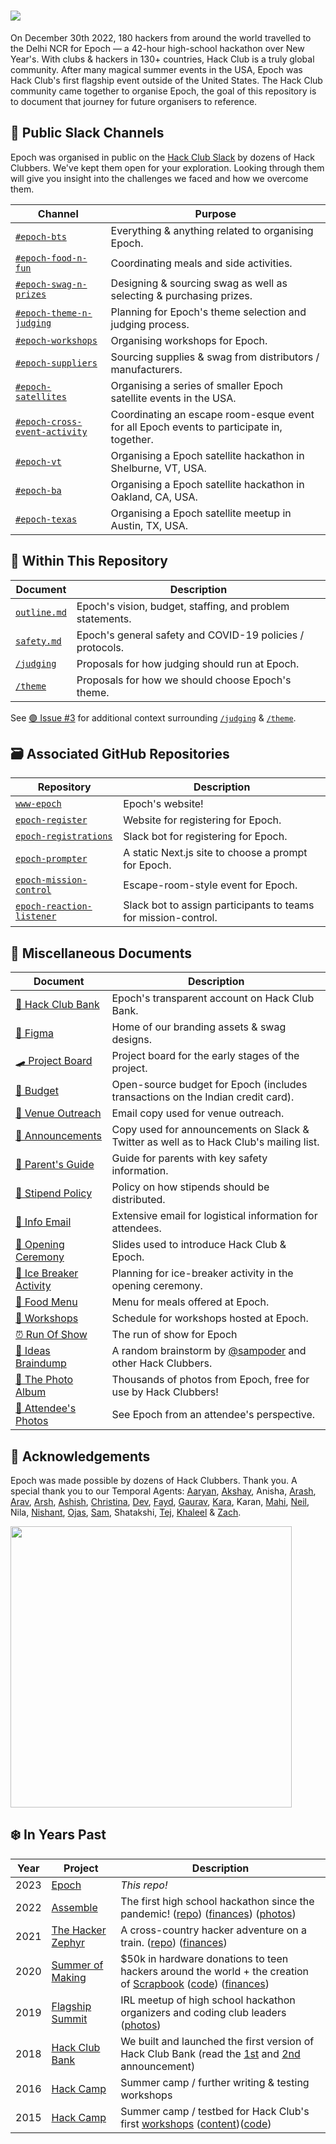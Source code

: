 <h1> <img src="https://user-images.githubusercontent.com/39828164/212313492-3a6be907-bea6-4056-816e-3da020a5dc31.jpg" /> </h1>

On December 30th 2022, 180 hackers from around the world travelled to the Delhi NCR for Epoch — a 42-hour high-school hackathon over New Year's. With clubs & hackers in 130+ countries, Hack Club is a truly global community. After many magical summer events in the USA, Epoch was Hack Club's first flagship event outside of the United States. The Hack Club community came together to organise Epoch, the goal of this repository is to document that journey for future organisers to reference.

## 💬 Public Slack Channels

Epoch was organised in public on the [Hack Club Slack](https://hackclub.com/slack) by dozens of Hack Clubbers. We've kept them open for your exploration. Looking through them will give you insight into the challenges we faced and how we overcome them. 

| Channel | Purpose |
| ------- | ------- |
| [`#epoch-bts`](https://hackclub.slack.com/archives/C044HSLSU06) | Everything & anything related to organising Epoch. |
| [`#epoch-food-n-fun`](https://hackclub.slack.com/archives/C048947LXHD) | Coordinating meals and side activities. |
| [`#epoch-swag-n-prizes`](https://hackclub.slack.com/archives/C048S4EMQE8) | Designing & sourcing swag as well as selecting & purchasing prizes. |
| [`#epoch-theme-n-judging`](https://hackclub.slack.com/archives/C048S4F1C9J) | Planning for Epoch's theme selection and judging process. |
| [`#epoch-workshops`](https://hackclub.slack.com/archives/C048PL8PRLJ) | Organising workshops for Epoch. |
| [`#epoch-suppliers`](https://hackclub.slack.com/archives/C04EMQG47B5) | Sourcing supplies & swag from distributors / manufacturers. |
| [`#epoch-satellites`](https://hackclub.slack.com/archives/C04BQJ3PXNW) | Organising a series of smaller Epoch satellite events in the USA. |
| [`#epoch-cross-event-activity`](https://hackclub.slack.com/archives/C04G5EMGERF) | Coordinating an escape room-esque event for all Epoch events to participate in, together. |
| [`#epoch-vt`](https://hackclub.slack.com/archives/C04BX4F6HGE) | Organising a Epoch satellite hackathon in Shelburne, VT, USA. |
| [`#epoch-ba`](https://hackclub.slack.com/archives/C04AKL9UKEY) | Organising a Epoch satellite hackathon in Oakland, CA, USA. |
| [`#epoch-texas`](https://hackclub.slack.com/archives/C04CGDDLC72) | Organising a Epoch satellite meetup in Austin, TX, USA. |

## 📌 Within This Repository

| Document | Description |
| ------- | ------- |
| [`outline.md`](/outline.md) | Epoch's vision, budget, staffing, and problem statements. |
| [`safety.md`](/safety.md)  | Epoch's general safety and COVID-19 policies / protocols. |
| [`/judging`](/judging) | Proposals for how judging should run at Epoch. |
| [`/theme`](/theme) | Proposals for how we should choose Epoch's theme. |

See [🟣 Issue #3](https://github.com/hackclub/epoch/issues/3) for additional context surrounding [`/judging`](/judging) & [`/theme`](/theme).

## 🗃️ Associated GitHub Repositories

| Repository | Description |
| ------- | ------- |
| [`www-epoch`](https://github.com/hackclub/www-epoch) | Epoch's website! |
| [`epoch-register`](https://github.com/hackclub/epoch-register)  | Website for registering for Epoch. |
| [`epoch-registrations`](https://github.com/hackclub/epoch-registrations)  | Slack bot for registering for Epoch. |
| [`epoch-prompter`](https://github.com/hackclub/epoch-prompter) | A static Next.js site to choose a prompt for Epoch. |
| [`epoch-mission-control`](https://github.com/hackclub/epoch-mission-control) | Escape-room-style event for Epoch. |
| [`epoch-reaction-listener`](https://github.com/hackclub/epoch-reaction-listener) | Slack bot to assign participants to teams for mission-control. |

## 📃 Miscellaneous Documents

| Document | Description |
| ------- | ------- |
| [🏦 Hack Club Bank](https://bank.hackclub.com/epoch) | Epoch's transparent account on Hack Club Bank. |
| [🎨 Figma](https://www.figma.com/file/jW5fmzrwUF4d6NZ2fHLRH9/Epoch?t=OISTk8mnHvlRwRpm-6) | Home of our branding assets & swag designs. |
| [🛹 Project Board](https://github.com/orgs/hackclub/projects/16) | Project board for the early stages of the project. |
| [🔢 Budget](https://docs.google.com/spreadsheets/d/1G-ukyf7spB8bfO9Mqnt8ks9swVIojfriPt1P4pEyWw4/edit?usp=sharing) | Open-source budget for Epoch (includes transactions on the Indian credit card). |
| [📃 Venue Outreach](https://docs.google.com/document/d/1OyN7rPeg5BE-lFz1G2p_Y0eLViYmgk-UaQ6vZvBN6Zo/edit?usp=sharing) | Email copy used for venue outreach. |
| [📃 Announcements](https://docs.google.com/document/d/1iDvmGILL0mb3I3r8DXbv9bhZ_ZjCVX7VsZwBEnpe7oQ/edit?usp=sharing) | Copy used for announcements on Slack & Twitter as well as to Hack Club's mailing list. |
| [📕 Parent's Guide](https://cloud-o944bwtfx-hack-club-bot.vercel.app/0a_parent_s_guide_to_epoch.pdf) | Guide for parents with key safety information. |
| [📃 Stipend Policy](https://docs.google.com/document/d/12uwVfoZG2AlfNkoSrzoIFcFAFfd179Qh2g-LSb4nG7Q/edit?usp=sharing) | Policy on how stipends should be distributed. |
| [📃 Info Email](https://docs.google.com/document/d/16k7oVQWzPIfnZbgzsTVHQytLhBBRKy6blP8y5lUTFvA/edit?usp=sharing) | Extensive email for logistical information for attendees. |
| [🎤 Opening Ceremony](https://cloud-f0hrhf8jz-hack-club-bot.vercel.app/0epoch_-_opening_ceremony.pdf) | Slides used to introduce Hack Club & Epoch. |
| [📃 Ice Breaker Activity](https://docs.google.com/document/d/1OjOJSO1UivsyRrd-4JwlujfhphFSD74Dr58KjLxbswo/edit?usp=sharing) | Planning for ice-breaker activity in the opening ceremony. |
| [📃 Food Menu](https://docs.google.com/document/d/19FevupqWtS-VegZIvK6CJYvfPIs5e84k6ooyjfkiVyU/edit?usp=sharing) | Menu for meals offered at Epoch. |
| [📃 Workshops](https://docs.google.com/document/d/1767Za1rQsNxqv9BwArpZ3wTSXIKsh75Wwn-tfR7Xt4E/edit) | Schedule for workshops hosted at Epoch. |
| [⏰ Run Of Show](https://docs.google.com/spreadsheets/d/1M3rOe1GRqriDZkEdiqrMQ6XMHIhSQ2_mrgG66n93RIo/edit#gid=0) | The run of show for Epoch|
| [📃 Ideas Braindump](https://docs.google.com/document/d/1m-2JV8b4kXY3LRH5PC5FOWGPKVsN54WMkOiprX1iISU/edit?usp=sharing) | A random brainstorm by [@sampoder](https://github.com/sampoder) and other Hack Clubbers. |
| [📸 The Photo Album](https://photos.app.goo.gl/CtgXTtiL37G3yX1E6) | Thousands of photos from Epoch, free for use by Hack Clubbers! |
| [📸 Attendee's Photos](https://hack.af/epoch-album) | See Epoch from an attendee's perspective. |


## 🙏 Acknowledgements

Epoch was made possible by dozens of Hack Clubbers. Thank you. A special thank you to our Temporal Agents: 
[Aaryan](https://github.com/aaryanporwal), [Akshay](https://github.com/akshay-99h), Anisha, [Arash](https://github.com/arashnrim/), [Arav](https://github.com/tregsthedev), [Arsh](https://github.com/arshshrivastavaa), [Ashish](https://github.com/ashishdevo28), [Christina](https://github.com/christinaasquith), [Dev](https://github.com/devenjadhav), [Fayd](https://github.com/faisalsayed10), [Gaurav](https://github.com/yednapg), [Kara](https://github.com/karamassie), Karan, [Mahi](https://github.com/mahi-agarwal), [Neil](https://github.com/neiltheghosh), Nila, [Nishant](https://github.com/Nishant2907), [Ojas](https://github.com/0jas0jas), [Sam](https://github.com/sampoder), Shatakshi, [Tej](https://github.com/tejasag), [Khaleel](https://github.com/khalby786) & [Zach](https://github.com/zachlatta).

<img src="https://user-images.githubusercontent.com/39828164/212359840-ee3c10f6-ffea-41f6-8b11-a8343f4b36e4.jpg" width="450px" />

## ❄️ In Years Past

| Year | Project                                                            | Description                                                                                                                                                                                                                                                                           |
| ---- | ------------------------------------------------------------------ | ------------------------------------------------------------------------------------------------------------------------------------------------------------------------------------------------------------------------------------------------------------------------------------- |
| 2023 | [Epoch](https://epoch.hackclub.com)                          | _This repo!_                                                                                                                                                                                                                                                                          |
| 2022 | [Assemble](https://assemble.hackclub.com)                          | The first high school hackathon since the pandemic! ([repo](https://github.com/hackclub/assemble)) ([finances](https://bank.hackclub.com/assemble)) ([photos](https://hack.af/assemble-photos))                                                                                                                                                                                                                                                                        |
| 2021 | [The Hacker Zephyr](https://github.com/hackclub/the-hacker-zephyr) | A cross-country hacker adventure on a train. ([repo](https://github.com/hackclub/the-hacker-zephyr)) ([finances](https://bank.hackclub.com/zephyr))                                                                                                                                   |
| 2020 | [Summer of Making](https://summer.hackclub.com)                    | $50k in hardware donations to teen hackers around the world + the creation of [Scrapbook](https://scrapbook.hackclub.com) ([code](https://github.com/hackclub/scrapbook)) ([finances](https://bank.hackclub.com/summer-of-making))                                                    |
| 2019 | [Flagship Summit](https://flagship.hackclub.com)                   | IRL meetup of high school hackathon organizers and coding club leaders ([photos](https://photos.google.com/share/AF1QipO3hb2mN-Q16icE-M16d-06uHyXLmvd3Rw6b_f_oosfAX9SnOvnouPOyO79P7pR7Q?key=anphZTNFUERPWXV3YnJQV2VzVVVFMFFVcGRDc3hB))                                                |
| 2018 | [Hack Club Bank](https://hackclub.com/bank/)                       | We built and launched the first version of Hack Club Bank (read the [1st](https://medium.com/hackclub/hack-club-bank-a-bank-for-student-hackers-e5d894ea5375) and [2nd](https://medium.com/hackclub/hack-club-bank-is-now-live-for-everyone-including-you-884f7f54836f) announcement) |
| 2016 | [Hack Camp](https://github.com/hackclub/camp/tree/master/2016)     | Summer camp / further writing & testing workshops                                                                                                                                                                                                                                     |
| 2015 | [Hack Camp](https://github.com/hackclub/camp/tree/master/2015)     | Summer camp / testbed for Hack Club's first [workshops](https://workshops.hackclub.com) ([content](https://github.com/hackclub/hackclub/tree/main/workshops#readme))([code](https://github.com/hackclub/workshops))                                                                   |
